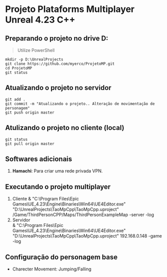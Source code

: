# Projeto Plataforms Multiplayer Unreal 4.23 C++

## Preparando o projeto no drive D:
> Utilize PowerShell

    mkdir -p D:\UnrealProjects  
    git clone https://github.com/myerco/ProjetoMP.git
    cd ProjetoMP
    git status

## Atualizando o projeto no servidor
    git add .
    git commit -m "Atualizando o projeto.. Alteração de movimentação de personagem"
    git push origin master

## Atulizando o projeto no cliente (local)
    git status
    git pull origin master

## Softwares adicionais
1. **Hamachi**: Para criar uma rede privada VPN.

## Executando o projeto multiplayer
1. Cliente
    & "C:\Program Files\Epic Games\UE_4.23\Engine\Binaries\Win64\UE4Editor.exe" "D:\UnrealProjects\TaoMpCpp\TaoMpCpp.uproject" /Game/ThirdPersonCPP/Maps/ThirdPersonExampleMap -server -log
2. Servidor  
    & "C:\Program Files\Epic Games\UE_4.23\Engine\Binaries\Win64\UE4Editor.exe" "D:\UnrealProjects\TaoMpCpp\TaoMpCpp.uproject" 192.168.0.148 -game -log

## Configuração do personagem base
* Charecter Movement: Jumping/Falling

